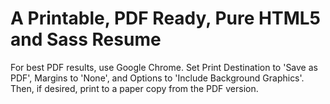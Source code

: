 # A Printable, PDF Ready, Pure HTML5 and Sass Resume

For best PDF results, use Google Chrome. Set Print Destination to 'Save as PDF', Margins to 'None', and Options to 'Include Background Graphics'. Then, if desired, print to a paper copy from the PDF version.
